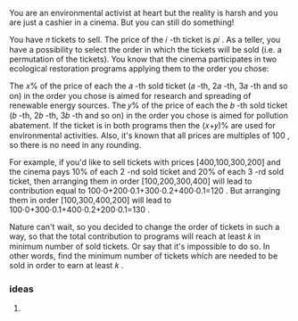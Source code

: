 You are an environmental activist at heart but the reality is harsh and you are just a cashier in a cinema. But you can
still do something!

You have 𝑛
tickets to sell. The price of the 𝑖
-th ticket is 𝑝𝑖
. As a teller, you have a possibility to select the order in which the tickets will be sold (i.e. a permutation of the
tickets). You know that the cinema participates in two ecological restoration programs applying them to the order you
chose:

The 𝑥%
of the price of each the 𝑎
-th sold ticket (𝑎
-th, 2𝑎
-th, 3𝑎
-th and so on) in the order you chose is aimed for research and spreading of renewable energy sources.
The 𝑦%
of the price of each the 𝑏
-th sold ticket (𝑏
-th, 2𝑏
-th, 3𝑏
-th and so on) in the order you chose is aimed for pollution abatement.
If the ticket is in both programs then the (𝑥+𝑦)%
are used for environmental activities. Also, it's known that all prices are multiples of 100
, so there is no need in any rounding.

For example, if you'd like to sell tickets with prices [400,100,300,200]
and the cinema pays 10%
of each 2
-nd sold ticket and 20%
of each 3
-rd sold ticket, then arranging them in order [100,200,300,400]
will lead to contribution equal to 100⋅0+200⋅0.1+300⋅0.2+400⋅0.1=120
. But arranging them in order [100,300,400,200]
will lead to 100⋅0+300⋅0.1+400⋅0.2+200⋅0.1=130
.

Nature can't wait, so you decided to change the order of tickets in such a way, so that the total contribution to
programs will reach at least 𝑘
in minimum number of sold tickets. Or say that it's impossible to do so. In other words, find the minimum number of
tickets which are needed to be sold in order to earn at least 𝑘
.

### ideas

1. 